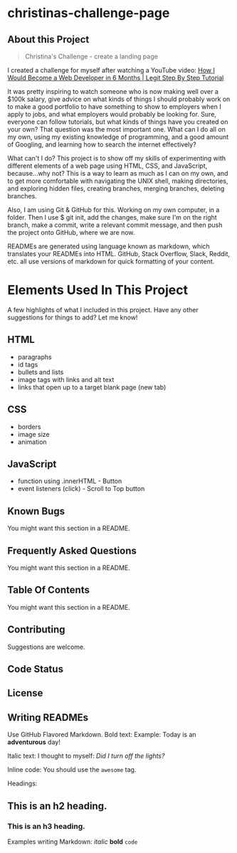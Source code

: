 # christinas-challenge-page

## About this Project

> Christina's Challenge - create a landing page

I created a challenge for myself after watching a YouTube video: [How I Would Become a Web Developer in 6 Months | Legit Step By Step Tutorial](https://www.youtube.com/watch?v=vB4bSDznwgM)

It was pretty inspiring to watch someone who is now making well over a $100k salary, give advice on what kinds of things I should probably work on to make a good portfolio to have something to show to employers when I apply to jobs, and what employers would probably be looking for. Sure, everyone can follow tutorials, but what kinds of things have you created on your own? That question was the most important one. What can I do all on my own, using my existing knowledge of programming, and a good amount of Googling, and learning how to search the internet effectively?

What can't I do? This project is to show off my skills of experimenting with different elements of a web page using HTML, CSS, and JavaScript, because...why not?  This is a way to learn as much as I can on my own, and to get more comfortable with navigating the UNIX shell, making directories, and exploring hidden files, creating branches, merging branches, deleting branches.

Also, I am using Git & GitHub for this. Working on my own computer, in a folder. Then I use $ git init, add the changes, make sure I'm on the right branch, make a commit, write a relevant commit message, and then push the project onto GitHub, where we are now.

READMEs are generated using language known as markdown, which translates your READMEs into HTML. GitHub, Stack Overflow, Slack, Reddit, etc. all use versions of markdown for quick formatting of your content.

# Elements Used In This Project
A few highlights of what I included in this project. Have any other suggestions for things to add? Let me know!

## HTML
* paragraphs
* id tags
* bullets and lists
* image tags with links and alt text
* links that open up to a target blank page (new tab)

## CSS
* borders
* image size
* animation

## JavaScript
* function using .innerHTML - Button
* event listeners (click) - Scroll to Top button

## Known Bugs
You might want this section in a README.

## Frequently Asked Questions
You might want this section in a README.

## Table Of Contents
You might want this section in a README.

## Contributing
Suggestions are welcome.

## Code Status

## License

## Writing READMEs

Use GitHub Flavored Markdown.  Bold text:
Example: Today is an **adventurous** day!

Italic text:
I thought to myself: _Did I turn off the lights?_

Inline code:
You should use the `awesome` tag.

Headings: 
## This is an h2 heading.

### This is an h3 heading.

Examples writing Markdown: _italic_ **bold** `code`






